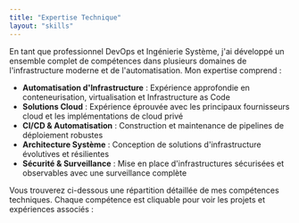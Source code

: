 ```yaml
---
title: "Expertise Technique"
layout: "skills"
---
```


En tant que professionnel DevOps et Ingénierie Système, j'ai développé un ensemble complet de compétences dans plusieurs domaines de l'infrastructure moderne et de l'automatisation. Mon expertise comprend :

- **Automatisation d'Infrastructure** : Expérience approfondie en conteneurisation, virtualisation et Infrastructure as Code
- **Solutions Cloud** : Expérience éprouvée avec les principaux fournisseurs cloud et les implémentations de cloud privé
- **CI/CD & Automatisation** : Construction et maintenance de pipelines de déploiement robustes
- **Architecture Système** : Conception de solutions d'infrastructure évolutives et résilientes
- **Sécurité & Surveillance** : Mise en place d'infrastructures sécurisées et observables avec une surveillance complète

Vous trouverez ci-dessous une répartition détaillée de mes compétences techniques. Chaque compétence est cliquable pour voir les projets et expériences associés :
